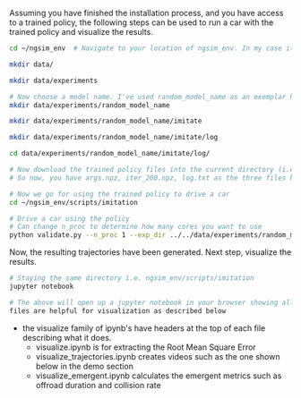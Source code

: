 Assuming you have finished the installation process, and you have access to a trained policy, the following steps can be used
to run a car with the trained policy and visualize the results. 

```bash
cd ~/ngsim_env	# Navigate to your location of ngsim_env. In my case it was in my ~

mkdir data/

mkdir data/experiments

# Now choose a model name. I've used random_model_name as an exemplar here
mkdir data/experiments/random_model_name

mkdir data/experiments/random_model_name/imitate

mkdir data/experiments/random_model_name/imitate/log

cd data/experiments/random_model_name/imitate/log/

# Now download the trained policy files into the current directory (i.e. ngsim_env/data/experiments/random_model_name/imitate/log)
# So now, you have args.npz, iter_200.npz, log.txt as the three files here. These constitute the trained policy

# Now we go for using the trained policy to drive a car
cd ~/ngsim_env/scripts/imitation

# Drive a car using the policy
# Can change n_proc to determine how many cores you want to use
python validate.py --n_proc 1 --exp_dir ../../data/experiments/random_model_name/ --params_filename itr_200.npz --random_seed 42
```
Now, the resulting trajectories have been generated. Next step, visualize the results. 

```bash
# Staying the same directory i.e. ngsim_env/scripts/imitation
jupyter notebook

# The above will open up a jupyter notebook in your browser showing all the files in the current directory. The .ipynb
files are helpful for visualization as described below
```
- the visualize family of ipynb's have headers at the top of each file describing what it does.
  - visualize.ipynb is for extracting the Root Mean Square Error
  - visualize_trajectories.ipynb creates videos such as the one shown below in the demo section
  - visualize_emergent.ipynb calculates the emergent metrics such as offroad duration and collision rate
